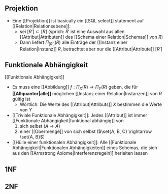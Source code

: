 ## Projektion
- Eine [[Projektion]] ist basically ein [[SQL select]] statement auf [[Relation|Relationsebene]]:
	- sei $[R'] \subset [R]$ (sprich: $R'$ ist eine Auswahl aus allen [[Attribut|Attributen]] des [[Schema einer Relation|Schemas]] von $R$)
	- Dann liefert $\Pi_{[R']}(R)$ alle Einträge der [[Instanz einer Relation|Instanz]] $R$, betrachtet aber nur die [[Attribut|Attribute]] $[R']$ 

## Funktionale Abhängigkeit
[[Funktionale Abhängigkeit]]
- Es muss eine [[Abbildung]] $f: \Pi_{X}(R) \rightarrow \Pi_{Y}(R)$ geben, die für **[[Allquantor|alle]]** möglichen [[Instanz einer Relation|Instanzen]] von $R$ gültig ist
	- Wörtlich: Die Werte des [[Attribut|Attributs]] $X$ bestimmen die Werte von $Y$
- [[Triviale Funktionale Abhängigkeit]]: Jedes [[Attribut]] ist immer [[Funktionale Abhängigkeit|funktional abhängig]] von
	1. sich selbst ($A \rightarrow A$)
	2. einer [[Obermenge]] von sich selbst ($\set{A, B, C} \rightarrow \set{A, B}$)
- [[Hülle einer funktionalen Abhängigkeit]]: Alle [[Funktionale Abhängigkeit|Funktionalen Abhängigkeiten]] eines Schemas, die sich aus den [[Armstrong Axiome|Interferenzregeln]] herleiten lassen

## 1NF

## 2NF

